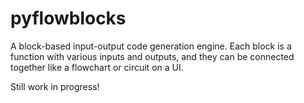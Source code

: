 # pyflowblocks

A block-based input-output code generation engine. Each block is a function with various inputs and outputs, and they can be connected together like a flowchart or circuit on a UI.

Still work in progress!

